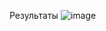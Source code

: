 Результаты
![image](https://github.com/AnnaZhuk002/ARC/assets/112899612/6db09a9a-4a5e-4666-a075-e606587872b3)
